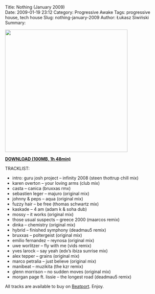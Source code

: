 Title: Nothing (January 2009)  
Date: 2009-01-19 23:12
Category: Progressive Awake
Tags: progressive house, tech house
Slug: nothing-january-2009
Author: Łukasz Siwiński
Summary: 

<!-- ### IMAGE ### -->
<a href ="https://drive.google.com/file/d/0B_4_ynm06YZIZ3k4a0w2V21nbXc/edit?usp=sharing" 
    title="DOWNLOAD" target="_blank">
    <img width="400" src="https://drive.google.com/uc?export=download&id=0B1aIvu0NI6o4cXVpVENxa3JDUkk" />
</a>

<!-- DOWNLOAD LINK -->
<a href ="https://drive.google.com/file/d/0B_4_ynm06YZIZ3k4a0w2V21nbXc/edit?usp=sharing" 
    title="Progressive Awake - Nothing (January 2009)" target="_blank">
**DOWNLOAD (100MB, 1h 48min)**
</a>

TRACKLIST:  

* intro: guru josh project – infinity 2008 (steen thottrup chill mix)
* karen overton – your loving arms (club mix)
* casta – canica (bruxxas rmx)
* sebastien leger – majuro (original mix)
* johnny & peps – aqua (original mix)
* fuzzy hair – be free (thomas schwartz mix)
* kaskade – 4 am (adam k & soha dub)
* mossy – it works (original mix)
* those usual suspects – greece 2000 (maarcos remix)
* dinka – chemistry (original mix)
* hybrid – finished symphony (deadmau5 remix)
* bruxxas – poltergeist (original mix)
* emilio fernandez – reynosa (original mix)
* uwe worlitzer – fly with me (vids remix)
* yves larock – say yeah (edx’s ibiza sunrise mix)
* alex tepper – grains (original mix)
* marco petralia – just believe (original mix)
* manibeat – muzikita (the kzr remix)
* glenn morrison – no sudden moves (original mix)
* morgan page ft. lissie – the longest road (deadmau5 remix)

All tracks are available to buy on <a href="http://beatport.com" target="_blank">Beatport</a>.
Enjoy.